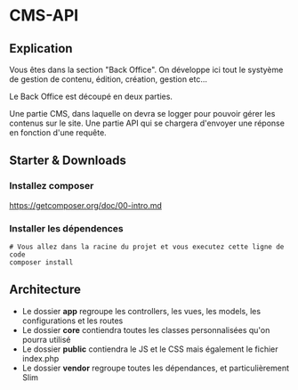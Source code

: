 # CMS-API

## Explication

Vous êtes dans la section "Back Office".
On développe ici tout le systyème de gestion de contenu, édition, création, gestion etc...

Le Back Office est découpé en deux parties.

Une partie CMS, dans laquelle on devra se logger pour pouvoir gérer les contenus sur le site.
Une partie API qui se chargera d'envoyer une réponse en fonction d'une requête.

## Starter & Downloads

### Installez composer 
https://getcomposer.org/doc/00-intro.md

### Installer les dépendences
```
# Vous allez dans la racine du projet et vous executez cette ligne de code
composer install
```

## Architecture

- Le dossier **app** regroupe les controllers, les vues, les models, les configurations et les routes
- Le dossier **core** contiendra toutes les classes personnalisées qu'on pourra utilisé
- Le dossier **public** contiendra le JS et le CSS mais également le fichier index.php
- Le dossier **vendor** regroupe toutes les dépendances, et particulièrement Slim
